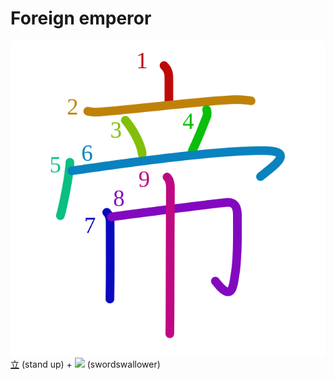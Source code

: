 # Foreign emperor
![5e1d](../kanji-colorize/5e1d.svg)
[立](立.md) (stand up) + ![](http://www.kanjidamage.com/assets/radsmall/swordswallower-73727e95a45690c9408e81b166d97672532858a8697441ef3702383a57919657.jpg) (swordswallower) 